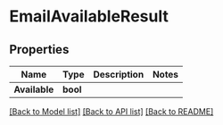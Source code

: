 # EmailAvailableResult

## Properties

Name | Type | Description | Notes
------------ | ------------- | ------------- | -------------
**Available** | **bool** |  | 

[[Back to Model list]](../README#documentation-for-models) [[Back to API list]](../README#documentation-for-api-endpoints) [[Back to README]](../README)


